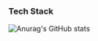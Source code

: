 ### Tech Stack

![Anurag's GitHub stats](https://github-readme-stats.vercel.app/api?username=heahgo&show_icons=true&theme=radical)
